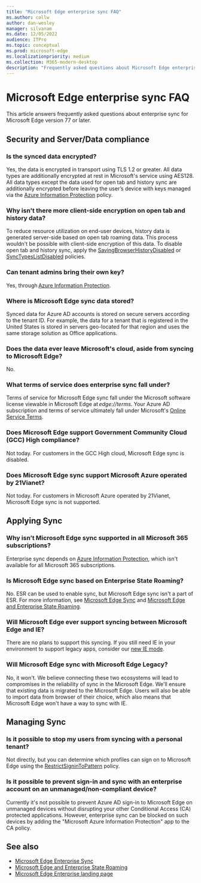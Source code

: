 ```yaml
---
title: "Microsoft Edge enterprise sync FAQ"
ms.author: collw
author: dan-wesley
manager: silvanam
ms.date: 12/05/2022
audience: ITPro
ms.topic: conceptual
ms.prod: microsoft-edge
ms.localizationpriority: medium
ms.collection: M365-modern-desktop
description: "Frequently asked questions about Microsoft Edge enterprise sync."
---
```


# Microsoft Edge enterprise sync FAQ

This article answers frequently asked questions about enterprise sync for Microsoft Edge version 77 or later.

## Security and Server/Data compliance

### Is the synced data encrypted?

Yes, the data is encrypted in transport using TLS 1.2 or greater. All data types are additionally encrypted at rest in Microsoft's service using AES128. All data types except the data used for open tab and history sync are additionally encrypted before leaving the user’s device with keys managed via the [Azure Information Protection](./microsoft-edge-policies.md#restrictsignintopattern) policy.

### Why isn't there more client-side encryption on open tab and history data?

To reduce resource utilization on end-user devices, history data is generated server-side based on open tab roaming data. This process wouldn't be possible with client-side encryption of this data. To disable open tab and history sync, apply the [SavingBrowserHistoryDisabled](./microsoft-edge-policies.md#savingbrowserhistorydisabled) or [SyncTypesListDisabled](./microsoft-edge-policies.md#synctypeslistdisabled) policies.

### Can tenant admins bring their own key?

Yes, through [Azure Information Protection](https://azure.microsoft.com/services/information-protection/).

### Where is Microsoft Edge sync data stored?

Synced data for Azure AD accounts is stored on secure servers according to the tenant ID. For example, the data for a tenant that is registered in the United States is stored in servers geo-located for that region and uses the same storage solution as Office applications.

### Does the data ever leave Microsoft's cloud, aside from syncing to Microsoft Edge?

No.

### What terms of service does enterprise sync fall under?

Terms of service for Microsoft Edge sync fall under the Microsoft software license viewable in Microsoft Edge at *edge://terms*. Your Azure AD subscription and terms of service ultimately fall under Microsoft's [Online Service Terms](https://www.microsoft.com/licensing/product-licensing/products).

### Does Microsoft Edge support Government Community Cloud (GCC) High compliance?

Not today. For customers in the GCC High cloud, Microsoft Edge sync is disabled.

### Does Microsoft Edge sync support Microsoft Azure operated by 21Vianet?

Not today. For customers in Microsoft Azure operated by 21Vianet, Microsoft Edge sync is not supported.

## Applying Sync

### Why isn’t Microsoft Edge sync supported in all Microsoft 365 subscriptions?

Enterprise sync depends on [Azure Information Protection](https://azure.microsoft.com/services/information-protection/), which isn't available for all Microsoft 365 subscriptions.

### Is Microsoft Edge sync based on Enterprise State Roaming?

No. ESR can be used to enable sync, but Microsoft Edge sync isn't a part of ESR. For more information, see [Microsoft Edge Sync](/DeployEdge/microsoft-edge-enterprise-sync) and [Microsoft Edge and Enterprise State Roaming](/DeployEdge/microsoft-edge-enterprise-state-roaming).

### Will Microsoft Edge ever support syncing between Microsoft Edge and IE?

There are no plans to support this syncing. If you still need IE in your environment to support legacy apps, consider our [new IE mode](./edge-ie-mode.md).

### Will Microsoft Edge sync with Microsoft Edge Legacy?

No, it won't. We believe connecting these two ecosystems will lead to compromises in the reliability of sync in the Microsoft Edge. We'll ensure that existing data is migrated to the Microsoft Edge. Users will also be able to import data from browser of their choice, which also means that Microsoft Edge won't have a way to sync with IE.

## Managing Sync

### Is it possible to stop my users from syncing with a personal tenant?

Not directly, but you can determine which profiles can sign on to Microsoft Edge using the [RestrictSigninToPattern](./microsoft-edge-policies.md#restrictsignintopattern) policy.

### Is it possible to prevent sign-in and sync with an enterprise account on an unmanaged/non-compliant device?

Currently it's not possible to prevent Azure AD sign-in to Microsoft Edge on unmanaged devices without disrupting your other Conditional Access (CA) protected applications. However, enterprise sync can be blocked on such devices by adding the "Microsoft Azure Information Protection" app to the CA policy.

## See also

- [Microsoft Edge Enterprise Sync](microsoft-edge-enterprise-sync.md)
- [Microsoft Edge and Enterprise State Roaming](microsoft-edge-enterprise-state-roaming.md)
- [Microsoft Edge Enterprise landing page](https://aka.ms/EdgeEnterprise)